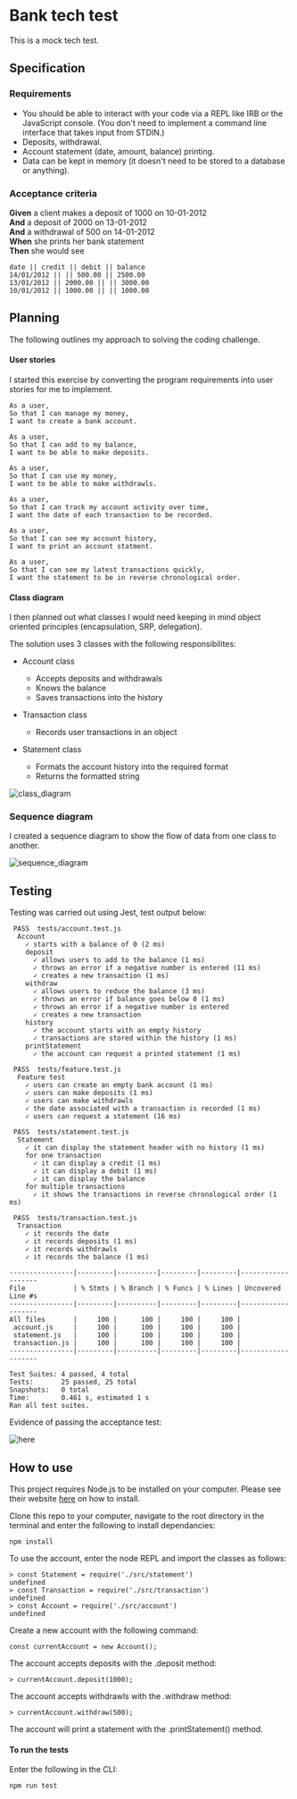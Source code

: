 # Bank tech test

This is a mock tech test.

## Specification

### Requirements

* You should be able to interact with your code via a REPL like IRB or the JavaScript console.  (You don't need to implement a command line interface that takes input from STDIN.)
* Deposits, withdrawal.
* Account statement (date, amount, balance) printing.
* Data can be kept in memory (it doesn't need to be stored to a database or anything).

### Acceptance criteria

**Given** a client makes a deposit of 1000 on 10-01-2012  
**And** a deposit of 2000 on 13-01-2012  
**And** a withdrawal of 500 on 14-01-2012  
**When** she prints her bank statement  
**Then** she would see

```
date || credit || debit || balance
14/01/2012 || || 500.00 || 2500.00
13/01/2012 || 2000.00 || || 3000.00
10/01/2012 || 1000.00 || || 1000.00
```
## Planning

The following outlines my approach to solving the coding challenge.

#### User stories

I started this exercise by converting the program requirements into user stories for me to implement.

```
As a user,
So that I can manage my money,
I want to create a bank account.

As a user,
So that I can add to my balance,
I want to be able to make deposits. 

As a user,
So that I can use my money,
I want to be able to make withdrawls.

As a user,
So that I can track my account activity over time,
I want the date of each transaction to be recorded.

As a user,
So that I can see my account history,
I want to print an account statment. 

As a user,
So that I can see my latest transactions quickly,
I want the statement to be in reverse chronological order.

```

#### Class diagram

I then planned out what classes I would need keeping in mind object oriented principles (encapsulation, SRP, delegation).

The solution uses 3 classes with the following responsibilites:
- Account class
  - Accepts deposits and withdrawals
  - Knows the balance
  - Saves transactions into the history

- Transaction class
  - Records user transactions in an object

- Statement class
  - Formats the account history into the required format
  - Returns the formatted string

![class_diagram](./img/classDiagram.png)

### Sequence diagram

I created a sequence diagram to show the flow of data from one class to another.

![sequence_diagram](./img/sequenceDiagram.png)

## Testing

Testing was carried out using Jest, test output below:
```
 PASS  tests/account.test.js
  Account
    ✓ starts with a balance of 0 (2 ms)
    deposit
      ✓ allows users to add to the balance (1 ms)
      ✓ throws an error if a negative number is entered (11 ms)
      ✓ creates a new transaction (1 ms)
    withdraw
      ✓ allows users to reduce the balance (3 ms)
      ✓ throws an error if balance goes below 0 (1 ms)
      ✓ throws an error if a negative number is entered
      ✓ creates a new transaction
    history
      ✓ the account starts with an empty history
      ✓ transactions are stored within the history (1 ms)
    printStatement
      ✓ the account can request a printed statement (1 ms)

 PASS  tests/feature.test.js
  Feature test
    ✓ users can create an empty bank account (1 ms)
    ✓ users can make deposits (1 ms)
    ✓ users can make withdrawls
    ✓ the date associated with a transaction is recorded (1 ms)
    ✓ users can request a statement (16 ms)

 PASS  tests/statement.test.js
  Statement
    ✓ it can display the statement header with no history (1 ms)
    for one transaction
      ✓ it can display a credit (1 ms)
      ✓ it can display a debit (1 ms)
      ✓ it can display the balance
    for multiple transactions
      ✓ it shows the transactions in reverse chronological order (1 ms)

 PASS  tests/transaction.test.js
  Transaction
    ✓ it records the date
    ✓ it records deposits (1 ms)
    ✓ it records withdrawls
    ✓ it records the balance (1 ms)

----------------|---------|----------|---------|---------|-------------------
File            | % Stmts | % Branch | % Funcs | % Lines | Uncovered Line #s 
----------------|---------|----------|---------|---------|-------------------
All files       |     100 |      100 |     100 |     100 |                   
 account.js     |     100 |      100 |     100 |     100 |                   
 statement.js   |     100 |      100 |     100 |     100 |                   
 transaction.js |     100 |      100 |     100 |     100 |                   
----------------|---------|----------|---------|---------|-------------------

Test Suites: 4 passed, 4 total
Tests:       25 passed, 25 total
Snapshots:   0 total
Time:        0.461 s, estimated 1 s
Ran all test suites.
```
Evidence of passing the acceptance test:

![here](./img/feature_pass.png)

## How to use

This project requires Node.js to be installed on your computer. Please see their website [here](https://nodejs.org/en/) on how to install.

Clone this repo to your computer, navigate to the root directory in the terminal and enter the following to install dependancies:

```
npm install
```

To use the account, enter the node REPL and import the classes as follows:

```
> const Statement = require('./src/statement')
undefined
> const Transaction = require('./src/transaction')
undefined
> const Account = require('./src/account')
undefined
```

Create a new account with the following command:

```
const currentAccount = new Account();
```

The account accepts deposits with the .deposit method:

```
> currentAccount.deposit(1000);
```

The account accepts withdrawls with the .withdraw method:

```
> currentAccount.withdraw(500);
```

The account will print a statement with the .printStatement() method.

#### To run the tests

Enter the following in the CLI:

```
npm run test
```

